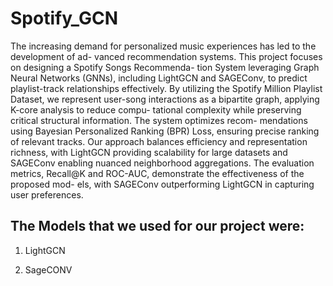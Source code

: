 # Spotify_GCN

The increasing demand for personalized music experiences has led to the development of ad-
vanced recommendation systems. This project focuses on designing a Spotify Songs Recommenda-
tion System leveraging Graph Neural Networks (GNNs), including LightGCN and SAGEConv, to
predict playlist-track relationships effectively. By utilizing the Spotify Million Playlist Dataset, we
represent user-song interactions as a bipartite graph, applying K-core analysis to reduce compu-
tational complexity while preserving critical structural information. The system optimizes recom-
mendations using Bayesian Personalized Ranking (BPR) Loss, ensuring precise ranking of relevant
tracks. Our approach balances efficiency and representation richness, with LightGCN providing
scalability for large datasets and SAGEConv enabling nuanced neighborhood aggregations. The
evaluation metrics, Recall@K and ROC-AUC, demonstrate the effectiveness of the proposed mod-
els, with SAGEConv outperforming LightGCN in capturing user preferences.


## The Models that we used for our project were: 
1. LightGCN

2. SageCONV


